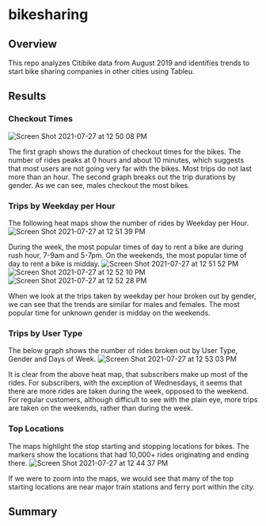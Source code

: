 # bikesharing

## Overview
This repo analyzes Citibike data from August 2019 and identifies trends to start bike sharing companies in other cities using Tableu. 

## Results
### Checkout Times

  ![Screen Shot 2021-07-27 at 12 50 08 PM](https://user-images.githubusercontent.com/80648379/127248579-3c0bffc9-e405-482f-b5c3-2544d4ed214c.png)

  The first graph shows the duration of checkout times for the bikes. The number of rides peaks at 0 hours and about 10 minutes, which suggests that most users are not going very far with the bikes. Most trips do not last more than an hour. The second graph breaks out the trip durations by gender. As we can see, males checkout the most bikes. 

### Trips by Weekday per Hour
  The following heat maps show the number of rides by Weekday per Hour. 
  ![Screen Shot 2021-07-27 at 12 51 39 PM](https://user-images.githubusercontent.com/80648379/127248667-316d0764-ec5d-4916-88d4-15f26e7baa50.png)

  During the week, the most popular times of day to rent a bike are during rush hour, 7-9am and 5-7pm. On the weekends, the most popular time of day to rent a bike is midday. 
  ![Screen Shot 2021-07-27 at 12 51 52 PM](https://user-images.githubusercontent.com/80648379/127258470-9dcb84bd-d329-4f26-ab4f-1b0160dd9edb.png)
  ![Screen Shot 2021-07-27 at 12 52 10 PM](https://user-images.githubusercontent.com/80648379/127258514-07c80478-cfc5-4b98-8b11-3aacee0b66a1.png)
  ![Screen Shot 2021-07-27 at 12 52 28 PM](https://user-images.githubusercontent.com/80648379/127258486-182a1532-e7d2-436c-8372-5e1760861f65.png)


  When we look at the trips taken by weekday per hour broken out by gender, we can see that the trends are similar for males and females. The most popular time for unknown gender is midday on the weekends. 


### Trips by User Type 
  The below graph shows the number of rides broken out by User Type, Gender and Days of Week. 
  ![Screen Shot 2021-07-27 at 12 53 03 PM](https://user-images.githubusercontent.com/80648379/127258552-ed79b18e-83c1-49e4-a9c3-79f769f2b8f3.png)


  It is clear from the above heat map, that subscribers make up most of the rides. For subscribers, with the exception of Wednesdays, it seems that there are more rides are taken during the week, opposed to the weekend. For regular customers, although difficult to see with the plain eye, more trips are taken on the weekends, rather than during the week. 

### Top Locations
  The maps highlight the stop starting and stopping locations for bikes. The markers show the locations that had 10,000+ rides originating and ending there. 
  ![Screen Shot 2021-07-27 at 12 44 37 PM](https://user-images.githubusercontent.com/80648379/127258698-b64cd5f3-064d-4353-af17-c953e51a2a97.png)

  If we were to zoom into the maps, we would see that many of the top starting locations are near major train stations and ferry port within the city. 

## Summary 
